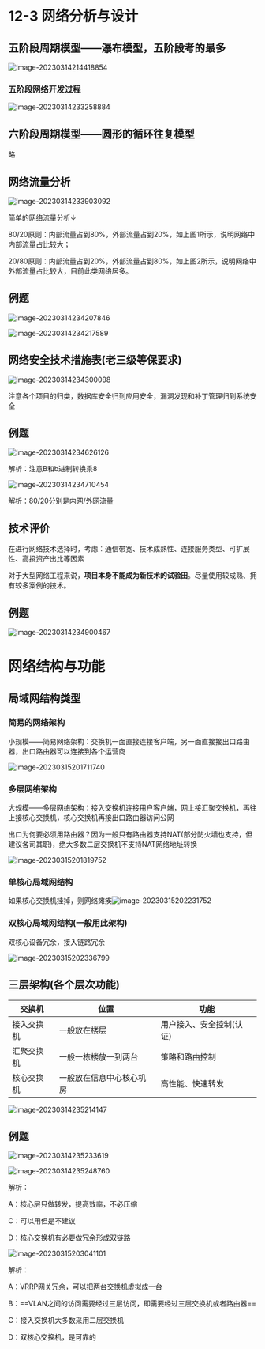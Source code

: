 # 12-3 网络分析与设计

## 五阶段周期模型——瀑布模型，五阶段考的最多

![image-20230314214418854](./assets/image-20230314214418854.png)





### 五阶段网络开发过程

![image-20230314233258884](./assets/image-20230314233258884.png)





## 六阶段周期模型——圆形的循环往复模型

略

## 网络流量分析

![image-20230314233903092](./assets/image-20230314233903092.png)

简单的网络流量分析↓

80/20原则：内部流量占到80%，外部流量占到20%，如上图1所示，说明网络中内部流量占比较大；

20/80原则：内部流量占到20%，外部流量占到80%，如上图2所示，说明网络中外部流量占比较大，目前此类网络居多。

## 例题

![image-20230314234207846](./assets/image-20230314234207846.png)

![image-20230314234217589](./assets/image-20230314234217589.png)

## 网络安全技术措施表(老三级等保要求)

![image-20230314234300098](./assets/image-20230314234300098.png)

注意各个项目的归类，数据库安全归到应用安全，漏洞发现和补丁管理归到系统安全

## 例题

![image-20230314234626126](./assets/image-20230314234626126.png)

解析：注意B和b进制转换乘8

![image-20230314234710454](./assets/image-20230314234710454.png)

解析：80/20分别是内网/外网流量

## 技术评价

在进行网络技术选择时，考虑︰通信带宽、技术成熟性、连接服务类型、可扩展性、高投资产出比等因素

对于大型网络工程来说，**项目本身不能成为新技术的试验田**。尽量使用较成熟、拥有较多案例的技术。

## 例题

![image-20230314234900467](./assets/image-20230314234900467.png)

# 网络结构与功能

## 局域网结构类型

### 简易的网络架构

小规模——简易网络架构：交换机一面直接连接客户端，另一面直接接出口路由器，出口路由器可以连接到各个运营商

![image-20230315201711740](./assets/image-20230315201711740.png)

### 多层网络架构

大规模——多层网络架构：接入交换机连接用户客户端，网上接汇聚交换机，再往上接核心交换机，核心交换机再接出口路由器访问公网

出口为何要必须用路由器？因为一般只有路由器支持NAT(部分防火墙也支持，但建议各司其职)，绝大多数二层交换机不支持NAT网络地址转换

![image-20230315201819752](./assets/image-20230315201819752.png)

### 单核心局域网结构

如果核心交换机挂掉，则网络瘫痪![image-20230315202231752](./assets/image-20230315202231752.png)



### 双核心局域网结构(一般用此架构)

双核心设备冗余，接入链路冗余

![image-20230315202336799](./assets/image-20230315202336799.png)

## 三层架构(各个层次功能)

| 交换机     | 位置                     | 功能                     |
| ---------- | ------------------------ | ------------------------ |
| 接入交换机 | 一般放在楼层             | 用户接入、安全控制(认证) |
| 汇聚交换机 | 一般一栋楼放一到两台     | 策略和路由控制           |
| 核心交换机 | 一般放在信息中心核心机房 | 高性能、快速转发         |



![image-20230314235214147](./assets/image-20230314235214147.png)

## 例题

![image-20230314235233619](./assets/image-20230314235233619.png)

![image-20230314235248760](./assets/image-20230314235248760.png)

解析：

A：核心层只做转发，提高效率，不必压缩

C：可以用但是不建议

D：核心交换机有必要做冗余形成双链路

![image-20230315203041101](./assets/image-20230315203041101.png)

解析：

A：VRRP网关冗余，可以把两台交换机虚拟成一台

B：==VLAN之间的访问需要经过三层访问，即需要经过三层交换机或者路由器==

C：接入交换机大多数采用二层交换机

D：双核心交换机，是可靠的
